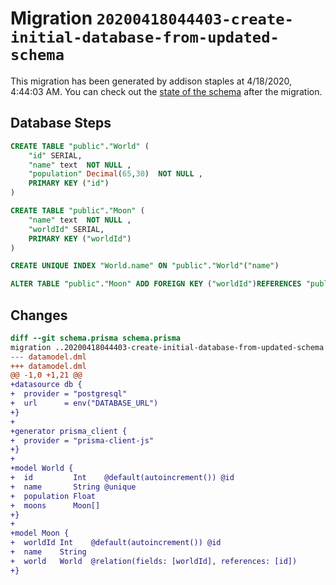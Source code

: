 # Migration `20200418044403-create-initial-database-from-updated-schema`

This migration has been generated by addison staples at 4/18/2020, 4:44:03 AM.
You can check out the [state of the schema](./schema.prisma) after the migration.

## Database Steps

```sql
CREATE TABLE "public"."World" (
    "id" SERIAL,
    "name" text  NOT NULL ,
    "population" Decimal(65,30)  NOT NULL ,
    PRIMARY KEY ("id")
) 

CREATE TABLE "public"."Moon" (
    "name" text  NOT NULL ,
    "worldId" SERIAL,
    PRIMARY KEY ("worldId")
) 

CREATE UNIQUE INDEX "World.name" ON "public"."World"("name")

ALTER TABLE "public"."Moon" ADD FOREIGN KEY ("worldId")REFERENCES "public"."World"("id") ON DELETE CASCADE  ON UPDATE CASCADE
```

## Changes

```diff
diff --git schema.prisma schema.prisma
migration ..20200418044403-create-initial-database-from-updated-schema
--- datamodel.dml
+++ datamodel.dml
@@ -1,0 +1,21 @@
+datasource db {
+  provider = "postgresql"
+  url      = env("DATABASE_URL")
+}
+
+generator prisma_client {
+  provider = "prisma-client-js"
+}
+
+model World {
+  id         Int    @default(autoincrement()) @id
+  name       String @unique
+  population Float
+  moons      Moon[]
+}
+
+model Moon {
+  worldId Int    @default(autoincrement()) @id
+  name    String
+  world   World  @relation(fields: [worldId], references: [id])
+}
```


